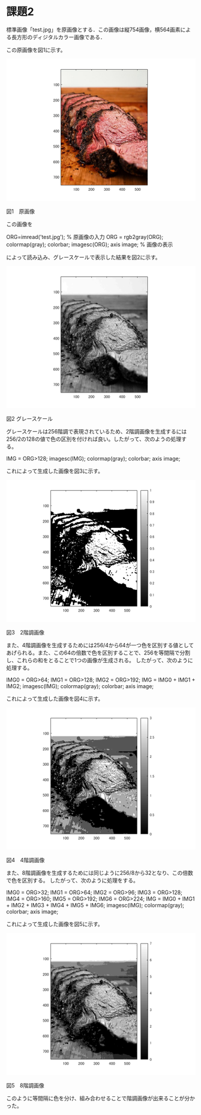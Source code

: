 # 課題2
標準画像「test.jpg」を原画像とする．この画像は縦754画像，横564画素による長方形のディジタルカラー画像である．

この原画像を図1に示す。

![原画像](https://github.com/KentarouYamauchi/ec3IPT/blob/master/image/11.png)

図1　原画像

この画像を

ORG=imread('test.jpg'); % 原画像の入力
ORG = rgb2gray(ORG); colormap(gray); colorbar;
imagesc(ORG); axis image; % 画像の表示

によって読み込み、グレースケールで表示した結果を図2に示す。

![原画像](https://github.com/KentarouYamauchi/ec3IPT/blob/master/image/21.png)

図2 グレースケール

グレースケールは256階調で表現されているため、2階調画像を生成するには256/2の128の値で色の区別を付ければ良い。したがって、次のようの処理する。

IMG = ORG>128;
imagesc(IMG); colormap(gray); colorbar; axis image;

これによって生成した画像を図3に示す。

![原画像](https://github.com/KentarouYamauchi/ec3IPT/blob/master/image/22.png)

図3　2階調画像

また、4階調画像を生成するためには256/4から64が一つ色を区別する値としてあげられる。また、この64の倍数で色を区別することで、256を等間隔で分割し、これらの和をとることで1つの画像が生成される。 したがって、次のように処理する。

IMG0 = ORG>64;
IMG1 = ORG>128;
IMG2 = ORG>192;
IMG = IMG0 + IMG1 + IMG2;
imagesc(IMG); colormap(gray); colorbar; axis image;

これによって生成した画像を図4に示す。

![原画像](https://github.com/KentarouYamauchi/ec3IPT/blob/master/image/23.png)

図4　4階調画像

また、8階調画像を生成するためには同じように256/8から32となり、この倍数で色を区別する。 したがって、次のように処理をする。

IMG0 = ORG>32;
IMG1 = ORG>64;
IMG2 = ORG>96;
IMG3 = ORG>128;
IMG4 = ORG>160;
IMG5 = ORG>192;
IMG6 = ORG>224;
IMG = IMG0 + IMG1 + IMG2 + IMG3 + IMG4 + IMG5 + IMG6;
imagesc(IMG); colormap(gray); colorbar; axis image;

これによって生成した画像を図5に示す。

![原画像](https://github.com/KentarouYamauchi/ec3IPT/blob/master/image/24.png)

図5　8階調画像

このように等間隔に色を分け、組み合わせることで階調画像が出来ることが分かった。
